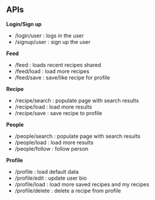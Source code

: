 ## **APIs**
**Login/Sign up**
 - /login/user : logs in the user
 - /signup/user : sign up the user
 
 **Feed**
 - /feed : loads recent recipes shared
 - /feed/load : load more recipes
 - /feed/save : save/like recipe for profile
 
**Recipe**
 - /recipe/search : populate page with search results
 - /recipe/load : load more results
 - /recipe/save : save recipe to profile

**People**
 - /people/search : populate page with search results
 - /people/load : load more results
 - /people/follow : follow person

**Profile**
 - /profile : load default data
 - /profile/edit : update user bio
 - /profile/load : load more saved recipes and my recipes
 - /profile/delete : delete a recipe from profile
